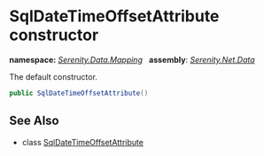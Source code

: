 # SqlDateTimeOffsetAttribute constructor
**namespace:** *[Serenity.Data.Mapping](../../README.md#serenity.data.mapping-namespace)*   **assembly**: *[Serenity.Net.Data](../../README.md)*

The default constructor.

```csharp
public SqlDateTimeOffsetAttribute()
```

## See Also

* class [SqlDateTimeOffsetAttribute](../SqlDateTimeOffsetAttribute.md)